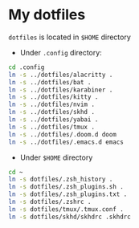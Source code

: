 # My dotfiles

`dotfiles` is located in `$HOME` directory

- Under `.config` directory:

```bash
cd .config
ln -s ../dotfiles/alacritty .
ln -s ../dotfiles/bat .
ln -s ../dotfiles/karabiner .
ln -s ../dotfiles/kitty .
ln -s ../dotfiles/nvim .
ln -s ../dotfiles/skhd .
ln -s ../dotfiles/yabai .
ln -s ../dotfiles/tmux .
ln -s ../dotfiles/.doom.d doom
ln -s ../dotfiles/.emacs.d emacs
```

- Under `$HOME` directory

```bash
cd ~
ln -s dotfiles/.zsh_history .
ln -s dotfiles/.zsh_plugins.sh .
ln -s dotfiles/.zsh_plugins.txt .
ln -s dotfiles/.zshrc .
ln -s dotfiles/tmux/.tmux.conf .
ln -s dotfiles/skhd/skhdrc .skhdrc
```
